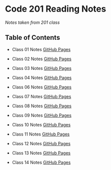 # Code 201 Reading Notes

*Notes taken from 201 class*

## Table of Contents

* Class 01 Notes [GitHub Pages](https://github.com/Rahzae/Rahzae.201notes.github.io/blob/922b82730546c8da6784511cd2aae651a60fde17/Class01.md)

* Class 02 Notes [GitHub Pages](https://github.com/Rahzae/Rahzae.201notes.github.io/blob/5a317675a790160245d5c8bf53d16f84ae2d7796/Class-02.md)

* Class 03 Notes [GitHub Pages](https://github.com/Rahzae/Rahzae.201notes.github.io/blob/1d7e9bfd946797337220a184892a7795d01186e5/Class03.md)

* Class 04 Notes [GitHub Pages](https://github.com/Rahzae/Rahzae.201notes.github.io/blob/856d7796a7c84bb8b2f4a93d4af0adba5158ec29/Class04.md)

* Class 06 Notes [GitHub Pages](https://github.com/Rahzae/Rahzae.201notes.github.io/blob/1ac0771516eb051b3cb5a04dd3254bdacf34ca7e/Class06.md)

* Class 07 Notes [GitHub Pages](https://github.com/Rahzae/Rahzae.201notes.github.io/blob/40a375e6d171dcb11341e25ed9ef14d579ac494b/Code07.md)

* Class 08 Notes [GitHub Pages](https://github.com/Rahzae/Rahzae.201notes.github.io/blob/40a375e6d171dcb11341e25ed9ef14d579ac494b/Class08.md)

* Class 09 Notes [GitHub Pages](https://github.com/Rahzae/Rahzae.201notes.github.io/blob/21b0cf5cbea0285f9a6aaa9d9f33c510cebf91c2/Class09.md)

* Class 10 Notes [GitHub Pages](https://github.com/Rahzae/Rahzae.201notes.github.io/blob/8a26ed20d93830e1de5a844d9ddd7990f23b8581/Class10.md)

* Class 11 Notes [GitHub Pages](https://github.com/Rahzae/Rahzae.201notes.github.io/blob/82ec85152fc63467bfd3b0ff9df05084a3fdb2a9/Class12.md)

* Class 12 Notes [GitHub Pages](https://github.com/Rahzae/Rahzae.201notes.github.io/blob/53008e85a9fd486412083aa31f40608c53842c25/Class13.md)

* Class 13 Notes [GitHub Pages](https://github.com/Rahzae/Rahzae.201notes.github.io/blob/3a0ad0761a5d4f069d049c0739069226c3a7ab42/Class14.md)

* Class 14 Notes [GitHub Pages](https://github.com/Rahzae/Rahzae.201notes.github.io/blob/6585600e86f2de6a5e9bc5e6fe8edd1b8f502bc6/Class15.md)
